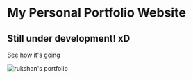# My Personal Portfolio Website

## Still under development! xD

[See how it's going](http://rukshanjayasekara.me/)

![rukshan's portfolio](https://user-images.githubusercontent.com/68691231/112718389-9f53fa00-8f18-11eb-98ee-8df683e4df22.gif)
